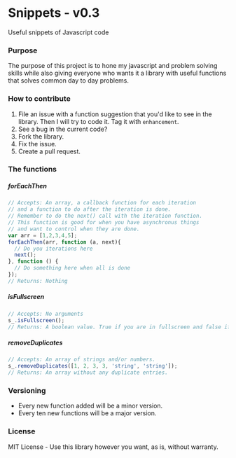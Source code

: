 # Snippets - v0.3
Useful snippets of Javascript code

### Purpose
The purpose of this project is to hone my javascript and problem solving skills while also giving everyone who wants it a library with useful functions that solves common day to day problems.

### How to contribute
1. File an issue with a function suggestion that you'd like to see in the library. Then I will try to code it. Tag it with `enhancement`.
2. See a bug in the current code? 
  1. Fork the library.
  2. Fix the issue.
  3. Create a pull request.

### The functions
##### forEachThen
```javascript
// Accepts: An array, a callback function for each iteration
// and a function to do after the iteration is done.
// Remember to do the next() call with the iteration function.
// This function is good for when you have asynchronus things
// and want to control when they are done.
var arr = [1,2,3,4,5];
forEachThen(arr, function (a, next){
  // Do you iterations here
  next();
}, function () {
  // Do something here when all is done
});
// Returns: Nothing
```
##### isFullscreen
```javascript
// Accepts: No arguments
s_.isFullscreen();
// Returns: A boolean value. True if you are in fullscreen and false if not.
```
##### removeDuplicates
```javascript
// Accepts: An array of strings and/or numbers.
s_.removeDuplicates([1, 2, 3, 3, 'string', 'string']);
// Returns: An array without any duplicate entries.
```

### Versioning
* Every new function added will be a minor version.
* Every ten new functions will be a major version.

### License
MIT License - Use this library however you want, as is, without warranty.
